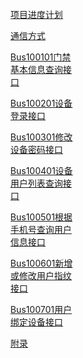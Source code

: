 <div style="margin:5% 40%auto">
<a href="http://115.159.182.50:5174/wiki2120977/index.html?file=001-%E9%A1%B9%E7%9B%AE%E8%A7%84%E5%88%92/001-%E9%A1%B9%E7%9B%AE%E8%BF%9B%E5%BA%A6%E8%AE%A1%E5%88%92">项目进度计划</a><p>
<a href="http://115.159.182.50:5174/wiki2120977/index.html?file=003-API%E6%96%87%E6%A1%A3/002-%E9%80%9A%E4%BF%A1%E6%96%B9%E5%BC%8F">通信方式</a><p>
<a href="http://115.159.182.50:5174/wiki2120977/index.html?file=003-API%E6%96%87%E6%A1%A3/003-%E6%8E%A5%E5%8F%A3%E5%AE%9A%E4%B9%89/001-%E9%97%A8%E7%A6%81%E8%AE%BE%E5%A4%87/001-Bus100101%E9%97%A8%E7%A6%81%E5%9F%BA%E6%9C%AC%E4%BF%A1%E6%81%AF%E6%9F%A5%E8%AF%A2%E6%8E%A5%E5%8F%A3">Bus100101门禁基本信息查询接口</a><p>
<a href="http://115.159.182.50:5174/wiki2120977/index.html?file=003-API%E6%96%87%E6%A1%A3/003-%E6%8E%A5%E5%8F%A3%E5%AE%9A%E4%B9%89/001-%E9%97%A8%E7%A6%81%E8%AE%BE%E5%A4%87/002-Bus100201%E8%AE%BE%E5%A4%87%E7%99%BB%E5%BD%95">Bus100201设备登录接口</a><p>
<a href="http://115.159.182.50:5174/wiki2120977/index.html?file=003-API%E6%96%87%E6%A1%A3/003-%E6%8E%A5%E5%8F%A3%E5%AE%9A%E4%B9%89/001-%E9%97%A8%E7%A6%81%E8%AE%BE%E5%A4%87/003-Bus100301%E4%BF%AE%E6%94%B9%E8%AE%BE%E5%A4%87%E5%AF%86%E7%A0%81">Bus100301修改设备密码接口</a><p>
<a href="http://115.159.182.50:5174/wiki2120977/index.html?file=003-API%E6%96%87%E6%A1%A3/003-%E6%8E%A5%E5%8F%A3%E5%AE%9A%E4%B9%89/001-%E9%97%A8%E7%A6%81%E8%AE%BE%E5%A4%87/004-Bus100401%E8%AE%BE%E5%A4%87%E7%94%A8%E6%88%B7%E5%88%97%E8%A1%A8%E6%9F%A5%E8%AF%A2">Bus100401设备用户列表查询接口</a><p>
<a href="http://115.159.182.50:5174/wiki2120977/index.html?file=003-API%E6%96%87%E6%A1%A3/003-%E6%8E%A5%E5%8F%A3%E5%AE%9A%E4%B9%89/001-%E9%97%A8%E7%A6%81%E8%AE%BE%E5%A4%87/005-Bus100501%E6%A0%B9%E6%8D%AE%E6%89%8B%E6%9C%BA%E5%8F%B7%E6%9F%A5%E8%AF%A2%E7%94%A8%E6%88%B7%E4%BF%A1%E6%81%AF">Bus100501根据手机号查询用户信息接口</a><p>
<a href="http://115.159.182.50:5174/wiki2120977/index.html?file=003-API%E6%96%87%E6%A1%A3/003-%E6%8E%A5%E5%8F%A3%E5%AE%9A%E4%B9%89/001-%E9%97%A8%E7%A6%81%E8%AE%BE%E5%A4%87/006-Bus100601%E6%96%B0%E5%A2%9E%E6%88%96%E4%BF%AE%E6%94%B9%E7%94%A8%E6%88%B7%E6%8C%87%E7%BA%B9">Bus100601新增或修改用户指纹接口</a><p>
<a href="http://115.159.182.50:5174/wiki2120977/index.html?file=003-API%E6%96%87%E6%A1%A3/003-%E6%8E%A5%E5%8F%A3%E5%AE%9A%E4%B9%89/001-%E9%97%A8%E7%A6%81%E8%AE%BE%E5%A4%87/007-Bus100701%E7%94%A8%E6%88%B7%E7%BB%91%E5%AE%9A%E8%AE%BE%E5%A4%87">Bus100701用户绑定设备接口</a><p>
<a href="http://115.159.182.50:5174/wiki2120977/index.html?file=003-API%E6%96%87%E6%A1%A3/004-%E9%99%84%E5%BD%95">附录</a>
</div>
